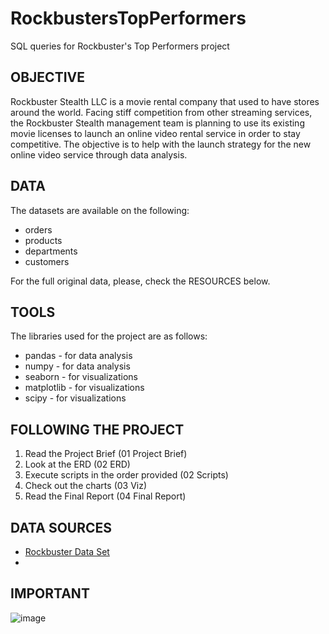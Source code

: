 # RockbustersTopPerformers
SQL queries for Rockbuster's Top Performers project


## OBJECTIVE


Rockbuster Stealth LLC is a movie rental company that used to have stores around the world. Facing stiff competition from other streaming services, the Rockbuster Stealth management team is planning to use its existing movie licenses to launch an online video rental service in order to stay competitive.
The objective is to help with the launch strategy for the new online video service through data analysis.

## DATA

The datasets are available on the following:

- orders
- products
- departments
- customers

For the full original data, please, check the RESOURCES below.


## TOOLS

The libraries used for the project are as follows:

- pandas - for data analysis
- numpy - for data analysis
- seaborn - for visualizations
- matplotlib - for visualizations
- scipy - for visualizations


## FOLLOWING THE PROJECT

1. Read the Project Brief (01 Project Brief)
2. Look at the ERD (02 ERD)
3. Execute scripts in the order provided (02 Scripts)
4. Check out the charts (03 Viz)
5. Read the Final Report (04 Final Report)

## DATA SOURCES

- [Rockbuster Data Set](http://www.postgresqltutorial.com/wp-content/uploads/2019/05/dvdrental.zip)
- 


## IMPORTANT

![image](https://user-images.githubusercontent.com/123763871/215648239-c54374d2-7d14-4324-88da-bf8b01920641.png)

